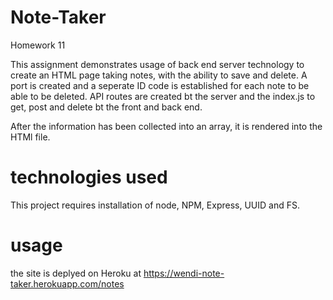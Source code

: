 # Note-Taker
Homework 11

This assignment demonstrates usage of back end server technology to create an HTML page taking notes, with the ability to save and delete. A port is created and a seperate ID code is established for each note to be able to be deleted. API routes are created bt the server and the index.js to get, post and delete bt the front and back end.

After the information has been collected into an array, it is rendered into the HTMl file.

# technologies used
This project requires installation of node, NPM, Express, UUID and FS.

# usage
the site is deplyed on Heroku at 
https://wendi-note-taker.herokuapp.com/notes